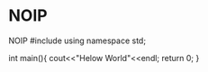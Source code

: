 # NOIP
NOIP
#include <cstdio>
using namespace std;

int main(){
  cout<<"Helow World"<<endl;
  return 0;
}
